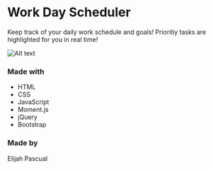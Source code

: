 # Work Day Scheduler 

Keep track of your daily work schedule and goals!
Prioritiy tasks are highlighted for you in real time!

![Alt text](https://i.imgur.com/Skj9Th2.png "screenshot")

### Made with 
- HTML
- CSS
- JavaScript
- Moment.js
- jQuery
- Bootstrap

### Made by
Elijah Pascual

